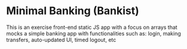 # Minimal Banking (Bankist)
This is an exercise front-end static  JS app with a focus on arrays that mocks a simple banking app with functionalities such as:
login, making transfers, auto-updated UI, timed logout, etc

